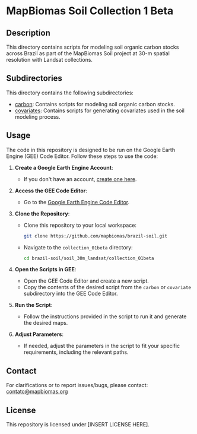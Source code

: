 # MapBiomas Soil Collection 1 Beta

## Description
This directory contains scripts for modeling soil organic carbon stocks across Brazil as part of the MapBiomas Soil project at 30-m spatial resolution with Landsat collections.

## Subdirectories
This directory contains the following subdirectories:

* [carbon](./carbon/): Contains scripts for modeling soil organic carbon stocks.
* [covariates](./covariates/): Contains scripts for generating covariates used in the soil modeling process.

## Usage
The code in this repository is designed to be run on the Google Earth Engine (GEE) Code Editor. Follow these steps to use the code:

1. **Create a Google Earth Engine Account**:
   * If you don't have an account, [create one here](https://signup.earthengine.google.com/).

2. **Access the GEE Code Editor**:
   * Go to the [Google Earth Engine Code Editor](https://code.earthengine.google.com/).

3. **Clone the Repository**:
   * Clone this repository to your local workspace:
     ```sh
     git clone https://github.com/mapbiomas/brazil-soil.git
     ```
   * Navigate to the `collection_01beta` directory:
     ```sh
     cd brazil-soil/soil_30m_landsat/collection_01beta
     ```

4. **Open the Scripts in GEE**:
   * Open the GEE Code Editor and create a new script.
   * Copy the contents of the desired script from the `carbon` or `covariate` subdirectory into the GEE Code Editor.

5. **Run the Script**:
   * Follow the instructions provided in the script to run it and generate the desired maps.

6. **Adjust Parameters**:
   * If needed, adjust the parameters in the script to fit your specific requirements, including the relevant paths.

## Contact
For clarifications or to report issues/bugs, please contact: <contato@mapbiomas.org>

## License  
This repository is licensed under [INSERT LICENSE HERE].